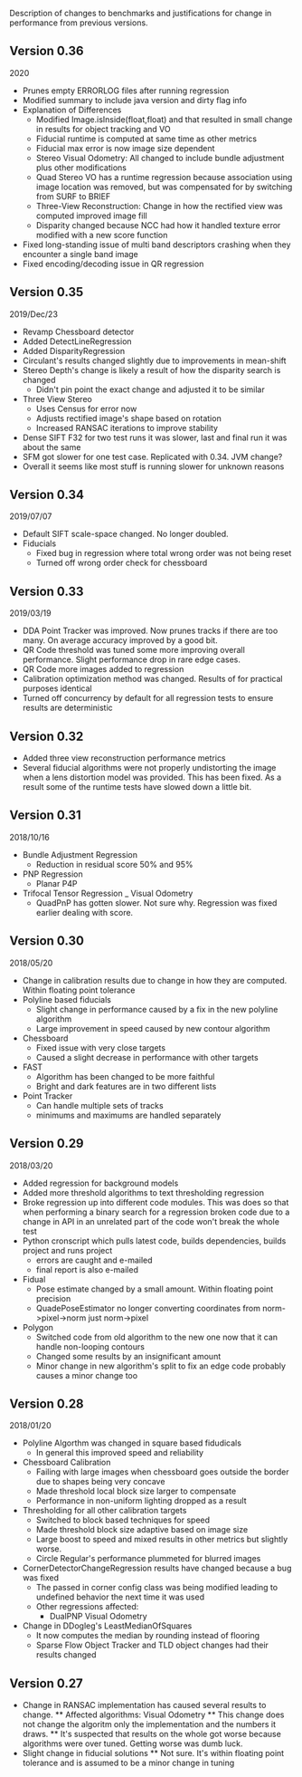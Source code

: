 Description of changes to benchmarks and justifications for change in performance from previous versions.

## Version 0.36
2020
- Prunes empty ERRORLOG files after running regression
- Modified summary to include java version and dirty flag info
- Explanation of Differences
  * Modified Image.isInside(float,float) and that resulted in small change in results for object tracking and VO 
  * Fiducial runtime is computed at same time as other metrics
  * Fiducial max error is now image size dependent
  * Stereo Visual Odometry: All changed to include bundle adjustment plus other modifications
  * Quad Stereo VO has a runtime regression because association using image location was removed, but was 
    compensated for by switching from SURF to BRIEF
  * Three-View Reconstruction: Change in how the rectified view was computed improved image fill
  * Disparity changed because NCC had how it handled texture error modified with a new score function
- Fixed long-standing issue of multi band descriptors crashing when they encounter a single band image
- Fixed encoding/decoding issue in QR regression

## Version 0.35
2019/Dec/23

- Revamp Chessboard detector
- Added DetectLineRegression
- Added DisparityRegression
- Circulant's results changed slightly due to improvements in mean-shift
- Stereo Depth's change is likely a result of how the disparity search is changed
  * Didn't pin point the exact change and adjusted it to be similar
- Three View Stereo
  * Uses Census for error now
  * Adjusts rectified image's shape based on rotation
  * Increased RANSAC iterations to improve stability
- Dense SIFT F32 for two test runs it was slower, last and final run it was about the same
- SFM got slower for one test case. Replicated with 0.34. JVM change?
- Overall it seems like most stuff is running slower for unknown reasons

## Version 0.34
2019/07/07

- Default SIFT scale-space changed. No longer doubled.
- Fiducials
  * Fixed bug in regression where total wrong order was not being reset
  * Turned off wrong order check for chessboard

## Version 0.33
2019/03/19

- DDA Point Tracker was improved. Now prunes tracks if there are too many. On average accuracy improved by a good bit.
- QR Code threshold was tuned some more improving overall performance. Slight performance drop in rare edge cases.
- QR Code more images added to regression
- Calibration optimization method was changed. Results of for practical purposes identical
- Turned off concurrency by default for all regression tests to ensure results are deterministic

## Version 0.32

- Added three view reconstruction performance metrics
- Several fiducial algorithms were not properly undistorting the image
  when a lens distortion model was provided. This has been fixed.
  As a result some of the runtime tests have slowed down a little bit.

## Version 0.31
2018/10/16

- Bundle Adjustment Regression
  * Reduction in residual score 50% and 95%
- PNP Regression
  * Planar P4P
- Trifocal Tensor Regression
_ Visual Odometry
  * QuadPnP has gotten slower. Not sure why. Regression was fixed earlier dealing with score.

## Version 0.30
2018/05/20

- Change in calibration results due to change in how they are computed. Within floating point tolerance
- Polyline based fiducials
  * Slight change in performance caused by a fix in the new polyline algorithm
  * Large improvement in speed caused by new contour algorithm
- Chessboard
  * Fixed issue with very close targets
  * Caused a slight decrease in performance with other targets
- FAST
  * Algorithm has been changed to be more faithful
  * Bright and dark features are in two different lists
- Point Tracker
  * Can handle multiple sets of tracks
  * minimums and maximums are handled separately
  

## Version 0.29
2018/03/20

- Added regression for background models
- Added more threshold algorithms to text thresholding regression
- Broke regression up into different code modules. This was does so that when performing a binary search for a 
  regression broken code due to a change in API in an unrelated part of the code won't break the whole test
- Python cronscript which pulls latest code, builds dependencies, builds project and runs project
  * errors are caught and e-mailed
  * final report is also e-mailed
- Fidual
  * Pose estimate changed by a small amount. Within floating point precision
  * QuadePoseEstimator no longer converting coordinates from norm->pixel->norm just norm->pixel
- Polygon
  * Switched code from old algorithm to the new one now that it can handle non-looping contours
  * Changed some results by an insignificant amount
  * Minor change in new algorithm's split to fix an edge code probably causes a minor change too

## Version 0.28
2018/01/20

- Polyline Algorthm was changed in square based fidudicals
  * In general this improved speed and reliability
- Chessboard Calibration
  * Failing with large images when chessboard goes outside the border due to shapes being very concave
  * Made threshold local block size larger to compensate
  * Performance in non-uniform lighting dropped as a result
- Thresholding for all other calibration targets
  * Switched to block based techniques for speed
  * Made threshold block size adaptive based on image size
  * Large boost to speed and mixed results in other metrics but slightly worse.
  * Circle Regular's performance plummeted for blurred images
- CornerDetectorChangeRegression results have changed because a bug was fixed
  * The passed in corner config class was being modified leading to undefined behavior the next time it was used 
  * Other regressions affected:
    - DualPNP Visual Odometry
- Change in DDogleg's LeastMedianOfSquares
  * It now computes the median by rounding instead of flooring
  * Sparse Flow Object Tracker and TLD object changes had their results changed

## Version 0.27
* Change in RANSAC implementation has caused several results to change.
** Affected algorithms: Visual Odometry
** This change does not change the algoritm only the implementation and the numbers it draws.
** It's suspected that results on the whole got worse because algorithms were over tuned. Getting worse was dumb luck.
* Slight change in fiducial solutions
** Not sure. It's within floating point tolerance and is assumed to be a minor change in tuning


